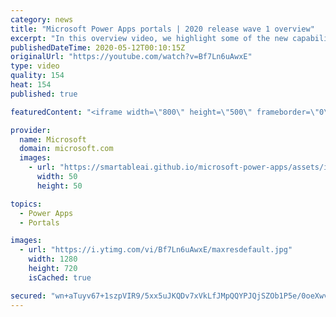 ```yaml
---
category: news
title: "Microsoft Power Apps portals | 2020 release wave 1 overview"
excerpt: "In this overview video, we highlight some of the new capabilities included in the latest update to Microsoft Power Apps portals.     Here are the capabilities covered:   •    Power BI integration, so you can quickly add Power BI reports, tables, and dashboards to your portals without coding.  •    Themes"
publishedDateTime: 2020-05-12T00:10:15Z
originalUrl: "https://youtube.com/watch?v=Bf7Ln6uAwxE"
type: video
quality: 154
heat: 154
published: true

featuredContent: "<iframe width=\"800\" height=\"500\" frameborder=\"0\" src=\"https://www.youtube.com/embed/Bf7Ln6uAwxE\" allow=\"accelerometer; autoplay; encrypted-media; gyroscope; picture-in-picture\" allowfullscreen></iframe>"

provider:
  name: Microsoft
  domain: microsoft.com
  images:
    - url: "https://smartableai.github.io/microsoft-power-apps/assets/images/organizations/microsoft.com-50x50.jpg"
      width: 50
      height: 50

topics:
  - Power Apps
  - Portals

images:
  - url: "https://i.ytimg.com/vi/Bf7Ln6uAwxE/maxresdefault.jpg"
    width: 1280
    height: 720
    isCached: true

secured: "wn+aTuyv67+1szpVIR9/5xx5uJKQDv7xVkLfJMpQQYPJQjSZOb1P5e/0oeXwvFhQa6q8UKM4Zw8OhRNtwd/ySqfRz7z7wsEdo5JN0Kgme8RXaZVS48CWj6AxMQ8oT1QQAgIsLgqQN9VDgLBNOUT+EtzBeYmDS/76Aq19qksUbcvfD/zEmA6b/+8z16InfRsqIf27frPpO/UcZQE75QBz7ff7EFnUIDQMufiuY5U8AHTQjsgjSJvStqG3GBZDn4McLB2w6zRhLbRLN7dUvXqXbkL9jnTaOvpzu1//5VAae6xXWle4WTeTmk6YQ3mpE5N73XytJg2Ur32yeG2Dl40poz0KKxp7igq9sSgFjSmmlCm4jEUYJpm3vUFKEMNigFwmwEJsg3dq/4Rwqdfn4uiaThjaVZ9/iCCJLBUGS5/Zz2lFufLYKiV9Jj7dIVdySFUM;BSMHAjrNjqI1EBluT9pxzg=="
---
```


